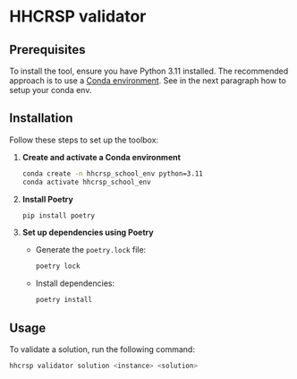 <!--
SPDX-FileCopyrightText: 2025 Francesca Da Ros <francesca.daros@uniud.it>

SPDX-License-Identifier: CC-BY-4.0
-->

# HHCRSP validator

## Prerequisites

To install the tool, ensure you have Python 3.11 installed. The recommended approach is to use a [Conda environment](https://docs.conda.io/projects/conda/en/latest/user-guide/getting-started.html). See in the next paragraph how to setup your conda env.

## Installation

Follow these steps to set up the toolbox:

1. **Create and activate a Conda environment**
    ```sh
    conda create -n hhcrsp_school_env python=3.11
    conda activate hhcrsp_school_env
    ```

2. **Install Poetry**
    ```sh
    pip install poetry
    ```

3. **Set up dependencies using Poetry**
    - Generate the `poetry.lock` file:
      ```sh
      poetry lock
      ```
    - Install dependencies:
      ```sh
      poetry install
      ```
    
## Usage

To validate a solution, run the following command:
```sh
hhcrsp validator solution <instance> <solution>
```
